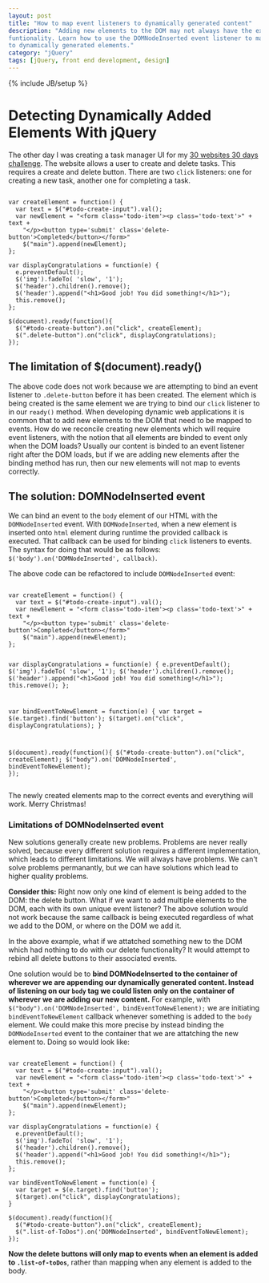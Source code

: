 ```yaml
---
layout: post
title: "How to map event listeners to dynamically generated content"
description: "Adding new elements to the DOM may not always have the expected
funtionality. Learn how to use the DOMNodeInserted event listener to map events
to dynamically generated elements."
category: "jQuery"
tags: [jQuery, front end development, design]
---
```

{% include JB/setup %}

<h1>Detecting Dynamically Added Elements With jQuery</h1>
<p>The other day I was creating a task manager UI for my <a
href="https://github.com/amZotti/oneWebsiteADay">30 websites 30 days
challenge</a>. The website allows a user to create and delete tasks. This requires a create
and delete button. There are two <code>click</code> listeners: one for creating a new task,
another one for completing a task. </p>

<pre><code>
var createElement = function() {
  var text = $(&#x22;#todo-create-input&#x22;).val();
  var newElement = &#x22;&#x3C;form class=&#x27;todo-item&#x27;&#x3E;&#x3C;p class=&#x27;todo-text&#x27;&#x3E;&#x22; + text +
    &#x22;&#x3C;/p&#x3E;&#x3C;button type=&#x27;submit&#x27; class=&#x27;delete-button&#x27;&#x3E;Completed&#x3C;/button&#x3E;&#x3C;/form&#x3E;&#x22;
    $(&#x22;main&#x22;).append(newElement);
};

var displayCongratulations = function(e) {
  e.preventDefault();
  $(&#x27;img&#x27;).fadeTo( &#x27;slow&#x27;, &#x27;1&#x27;);
  $(&#x27;header&#x27;).children().remove();
  $(&#x27;header&#x27;).append(&#x22;&#x3C;h1&#x3E;Good job! You did something!&#x3C;/h1&#x3E;&#x22;);
  this.remove();
};

$(document).ready(function(){
  $(&#x22;#todo-create-button&#x22;).on(&#x22;click&#x22;, createElement);
  $(&#x22;.delete-button&#x22;).on(&#x22;click&#x22;, displayCongratulations);
});
</code></pre>

<h2>The limitation of $(document).ready()</h2>
<p>The above code does not work because we are attempting to bind an event listener
to <code>.delete-button</code> before it has been created. The element which is being created is the same element we are trying to
bind our <code>click</code> listener to in our <code>ready()</code> method. When developing dynamic web
applications it is common that to add new elements to the DOM that need to be
mapped to events. How do we reconcile creating new elements which will require
event listeners, with the notion that all elements are binded to event only when
the DOM loads? Usually our content is binded to an event listener right after the
DOM loads, but if we are adding new elements after the binding method has run, then our new elements will
not map to events correctly.</p>

<h2>The solution: DOMNodeInserted event</h2>

  <p>We can bind an event to the <code>body</code> element of our HTML with the
<code>DOMNodeInserted</code> event. With <code>DOMNodeInserted</code>, when a new
element is inserted onto <code>html</code> element during
runtime the provided callback is executed. That callback can be used for binding <code>click</code>
listeners to events. The syntax for doing that would be as follows:
<code>$('body').on('DOMNodeInserted', callback)</code>.</p>

<p>The above code can be refactored to include <code>DOMNodeInserted</code> event:</p>
<pre><code>
var createElement = function() {
  var text = $(&#x22;#todo-create-input&#x22;).val();
  var newElement = &#x22;&#x3C;form class=&#x27;todo-item&#x27;&#x3E;&#x3C;p class=&#x27;todo-text&#x27;&#x3E;&#x22; + text +
    &#x22;&#x3C;/p&#x3E;&#x3C;button type=&#x27;submit&#x27; class=&#x27;delete-button&#x27;&#x3E;Completed&#x3C;/button&#x3E;&#x3C;/form&#x3E;&#x22;
    $(&#x22;main&#x22;).append(newElement);
};

var displayCongratulations = function(e) {
  e.preventDefault();
  $(&#x27;img&#x27;).fadeTo( &#x27;slow&#x27;, &#x27;1&#x27;);
  $(&#x27;header&#x27;).children().remove();
  $(&#x27;header&#x27;).append(&#x22;&#x3C;h1&#x3E;Good job! You did something!&#x3C;/h1&#x3E;&#x22;);
  this.remove();
};

var bindEventToNewElement = function(e) {
  var target = $(e.target).find(&#x27;button&#x27;);
  $(target).on(&#x22;click&#x22;, displayCongratulations);
}

$(document).ready(function(){
  $(&#x22;#todo-create-button&#x22;).on(&#x22;click&#x22;, createElement);
  $(&#x22;body&#x22;).on(&#x27;DOMNodeInserted&#x27;, bindEventToNewElement);
});
</code></pre>

<p>The newly created elements map to the correct events and
everything will work. Merry Christmas!</p>

<h3>Limitations of DOMNodeInserted event</h3>
<p>New solutions generally create new problems. Problems are never really
solved, because every different solution requires a different implementation,
which leads to different limitations. We will always have problems. We can't
solve problems permanantly, but we can have solutions which lead to higher
quality problems.</p>

<p><b>Consider this:</b> Right now only one kind of element is being added to the DOM:
the delete button. What if we want to add multiple elements to the DOM, each
with its own unique event listener? The above solution would not work because
the same callback is being executed regardless of what we add to the DOM, or
where on the DOM we add it. </p>

<p>In the above example, what if we attatched something new to the DOM which had nothing to do
with our delete functionality? It would attempt to rebind all delete buttons to
their associated events.</p>

<p>One solution would be to <b>bind DOMNodeInserted to the container of wherever we
are appending our dynamically generated content. Instead of listening on
our <code>body</code> tag we could listen only on the container of wherever we
are adding our new content.</b> For example, with
<code>$("body").on('DOMNodeInserted', bindEventToNewElement);</code> we are
initiating <code>bindEventToNewElement</code> callback whenever something is added to the
<code>body</code> element. We could make this more precise by instead binding
the <code>DOMNodeInserted</code>
event to the container that we are attatching the new element to. 
Doing so would look like:

<pre><code>
var createElement = function() {
  var text = $(&#x22;#todo-create-input&#x22;).val();
  var newElement = &#x22;&#x3C;form class=&#x27;todo-item&#x27;&#x3E;&#x3C;p class=&#x27;todo-text&#x27;&#x3E;&#x22; + text +
    &#x22;&#x3C;/p&#x3E;&#x3C;button type=&#x27;submit&#x27; class=&#x27;delete-button&#x27;&#x3E;Completed&#x3C;/button&#x3E;&#x3C;/form&#x3E;&#x22;
    $(&#x22;main&#x22;).append(newElement);
};

var displayCongratulations = function(e) {
  e.preventDefault();
  $(&#x27;img&#x27;).fadeTo( &#x27;slow&#x27;, &#x27;1&#x27;);
  $(&#x27;header&#x27;).children().remove();
  $(&#x27;header&#x27;).append(&#x22;&#x3C;h1&#x3E;Good job! You did something!&#x3C;/h1&#x3E;&#x22;);
  this.remove();
};

var bindEventToNewElement = function(e) {
  var target = $(e.target).find(&#x27;button&#x27;);
  $(target).on(&#x22;click&#x22;, displayCongratulations);
}

$(document).ready(function(){
  $(&#x22;#todo-create-button&#x22;).on(&#x22;click&#x22;, createElement);
  $(&#x22;.list-of-ToDos&#x22;).on(&#x27;DOMNodeInserted&#x27;, bindEventToNewElement);
});
</code></pre>

<p><b>Now the delete buttons will only map to events when an element is added to
<code>.list-of-toDos</code></b>, rather than mapping when any element is added to the
body.</p>

